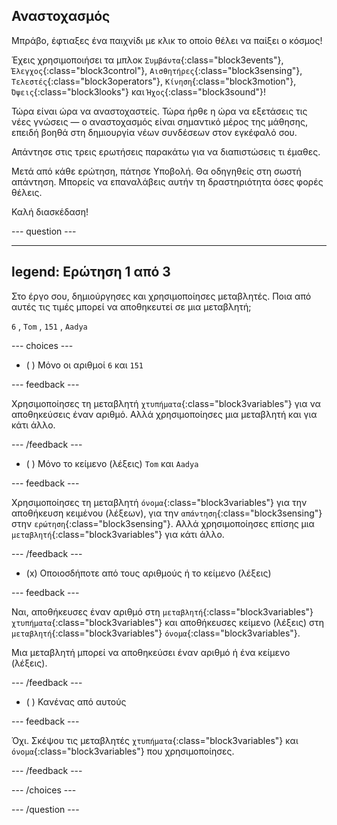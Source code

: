 ## Αναστοχασμός

Μπράβο, έφτιαξες ένα παιχνίδι με κλικ το οποίο θέλει να παίξει ο κόσμος!

Έχεις χρησιμοποιήσει τα μπλοκ `Συμβάντα`{:class="block3events"}, `Έλεγχος`{:class="block3control"}, `Αισθητήρες`{:class="block3sensing"}, `Τελεστές`{:class="block3operators"}, `Κίνηση`{:class="block3motion"}, `Όψεις`{:class="block3looks"} και `Ήχος`{:class="block3sound"}!

Τώρα είναι ώρα να αναστοχαστείς. Τώρα ήρθε η ώρα να εξετάσεις τις νέες γνώσεις — ο αναστοχασμός είναι σημαντικό μέρος της μάθησης, επειδή βοηθά στη δημιουργία νέων συνδέσεων στον εγκέφαλό σου.

Απάντησε στις τρεις ερωτήσεις παρακάτω για να διαπιστώσεις τι έμαθες.

Μετά από κάθε ερώτηση, πάτησε Υποβολή. Θα οδηγηθείς στη σωστή απάντηση. Μπορείς να επαναλάβεις αυτήν τη δραστηριότητα όσες φορές θέλεις.

Καλή διασκέδαση!

--- question ---

---
legend: Ερώτηση 1 από 3
---

Στο έργο σου, δημιούργησες και χρησιμοποίησες μεταβλητές. Ποια από αυτές τις τιμές μπορεί να αποθηκευτεί σε μια μεταβλητή;

`6` , `Tom` , `151` , `Aadya`

--- choices ---

- ( ) Μόνο οι αριθμοί `6` και `151`

 --- feedback ---

 Χρησιμοποίησες τη μεταβλητή `χτυπήματα`{:class="block3variables"} για να αποθηκεύσεις έναν αριθμό. Αλλά χρησιμοποίησες μια μεταβλητή και για κάτι άλλο.

 --- /feedback ---

- ( ) Μόνο το κείμενο (λέξεις) `Tom` και `Aadya`

 --- feedback ---

 Χρησιμοποίησες τη μεταβλητή `όνομα`{:class="block3variables"} για την αποθήκευση κειμένου (λέξεων), για την `απάντηση`{:class="block3sensing"} στην `ερώτηση`{:class="block3sensing"}. Αλλά χρησιμοποίησες επίσης μια `μεταβλητή`{:class="block3variables"} για κάτι άλλο.

 --- /feedback ---

- (x) Οποιοσδήποτε από τους αριθμούς ή το κείμενο (λέξεις)

 --- feedback ---

 Ναι, αποθήκευσες έναν αριθμό στη `μεταβλητή`{:class="block3variables"}
`χτυπήματα`{:class="block3variables"}  και αποθήκευσες κείμενο (λέξεις) στη `μεταβλητή`{:class="block3variables"} `όνομα`{:class="block3variables"}.

 Μια μεταβλητή μπορεί να αποθηκεύσει έναν αριθμό ή ένα κείμενο (λέξεις).

 --- /feedback ---

- ( ) Κανένας από αυτούς

 --- feedback ---

Όχι. Σκέψου τις μεταβλητές `χτυπήματα`{:class="block3variables"} και `όνομα`{:class="block3variables"} που χρησιμοποίησες.

 --- /feedback ---

--- /choices ---

--- /question ---
